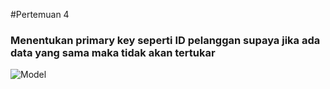 #Pertemuan 4
### Menentukan primary key seperti ID pelanggan supaya jika ada data yang sama maka tidak akan tertukar
![Model](https://user-images.githubusercontent.com/46425489/159618713-19a0982d-1946-4c1f-a229-6584fe13c710.png)
